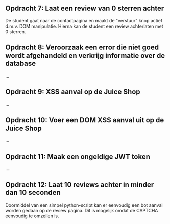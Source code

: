 ## Opdracht 7: Laat een review van 0 sterren achter

De student gaat naar de contactpagina en maakt de "verstuur" knop actief d.m.v. DOM manipulatie. Hierna kan de student een review achterlaten met 0 sterren.

## Opdracht 8: Veroorzaak een error die niet goed wordt afgehandeld en verkrijg informatie over de database

...

## Opdracht 9: XSS aanval op de Juice Shop

...

## Opdracht 10: Voer een DOM XSS aanval uit op de Juice Shop

...

## Opdracht 11: Maak een ongeldige JWT token

....

## Opdracht 12: Laat 10 reviews achter in minder dan 10 seconden

Doormiddel van een simpel python-script kan er eenvoudig een bot aanval worden gedaan op de review pagina. Dit is mogelijk omdat de CAPTCHA eenvoudig te omzeilen is.
